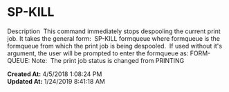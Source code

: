 # SP-KILL

Description  This command immediately stops despooling the current print job. It takes the general form:  SP-KILL formqueue where formqueue is the formqueue from which the print job is being despooled.  If used without it's argument, the user will be prompted to enter the formqueue as: FORM-QUEUE: Note:  The print job status is changed from PRINTING  

**Created At:** 4/5/2018 1:08:24 PM  
**Updated At:** 1/24/2019 8:41:18 AM  

